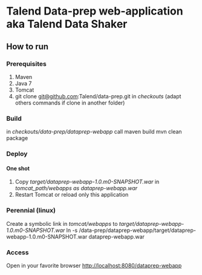# Talend Data-prep web-application aka Talend Data Shaker
## How to run
### Prerequisites
1. Maven
2. Java 7
3. Tomcat
4. git clone git@github.com:Talend/data-prep.git in _checkouts_ (adapt others commands if clone in another folder)

### Build
in _checkouts/data-prep/dataprep-webapp_ call maven build
   mvn clean package

### Deploy
#### One shot
1. Copy _target/dataprep-webapp-1.0.m0-SNAPSHOT.war_ in _tomcat_path/webapps as dataprep-webapp.war_
2. Restart Tomcat or reload only this application
### Perennial (linux)
Create a symbolic link in _tomcat/webapps_ to _target/dataprep-webapp-1.0.m0-SNAPSHOT.war_
    ln -s <checkouts>/data-prep/dataprep-webapp/target/dataprep-webapp-1.0.m0-SNAPSHOT.war dataprep-webapp.war

### Access
Open in your favorite browser [http://localhost:8080/dataprep-webapp](http://localhost:8080/dataprep-webapp)
